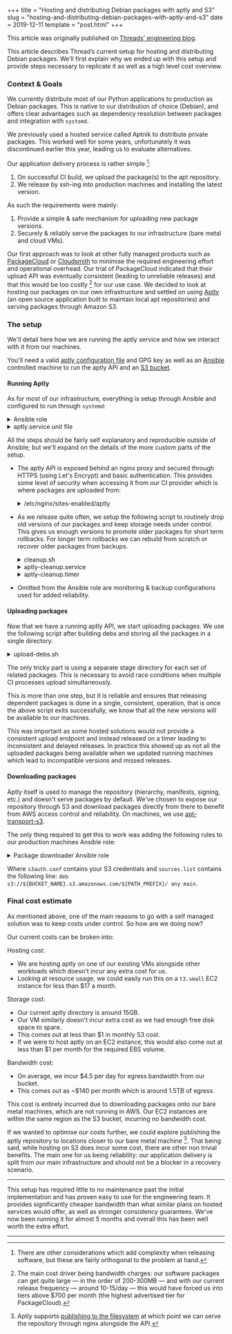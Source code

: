 +++
title = "Hosting and distributing Debian packages with aptly and S3"
slug = "hosting-and-distributing-debian-packages-with-aptly-and-s3"
date = 2019-12-11
template = "post.html"
+++

<aside>

This article was originally published on [Threads' engineering blog](https://thread.engineering/2019-12-11-aptly-setup/).

</aside>

This article describes Thread’s current setup for hosting and distributing Debian packages. We’ll first explain why we ended up with this setup and provide steps necessary to replicate it as well as a high level cost overview.

### Context & Goals

We currently distribute most of our Python applications to production as Debian packages. This is native to our distribution of choice (Debian), and offers clear advantages such as dependency resolution between packages and integration with `systemd`.

We previously used a hosted service called Aptnik to distribute private packages. This worked well for some years, unfortunately it was discontinued earlier this year, leading us to evaluate alternatives.

Our application delivery process is rather simple [^1]:

1. On successful CI build, we upload the package(s) to the apt repository.
2. We release by ssh-ing into production machines and installing the latest version.

As such the requirements were mainly:

1. Provide a simple & safe mechanism for uploading new package versions.
2. Securely & reliably serve the packages to our infrastructure (bare metal and cloud VMs).

Our first approach was to look at other fully managed products such as [PackageCloud](https://packagecloud.io/) or [Cloudsmith](https://cloudsmith.io/) to minimise the required engineering effort and operational overhead. 
Our trial of PackageCloud indicated that their upload API was eventually consistent (leading to unreliable releases) and that this would be too costly [^2] for our use case. We decided to look at hosting our packages on our own infrastructure and settled on using [Aptly](https://www.aptly.info/) (an open source application built to maintain local apt repositories) and serving packages through Amazon S3.

### The setup

We'll detail here how we are running the aptly service and how we interact with it from our machines.

You'll need a valid [aptly configuration file](https://www.aptly.info/doc/configuration/) and GPG key as well as an [Ansible ](https://www.ansible.com/) controlled machine to run the aptly API and an [S3 bucket](https://aws.amazon.com/s3/).

#### Running Aptly

As for most of our infrastructure, everything is setup through Ansible and configured to run through `systemd`:

<details class="expandable-code">

<summary>Ansible role</summary>

```yaml
---
# Group and user to run under
- name: Ensure "aptly" group exists
  group:
    name: aptly
    state: present

- name: Add "aptly" user
  user:
    name: aptly
    group: aptly

- name: Import aptly repository key
  apt_key:
    id=ED75B5A4483DA07C
    keyserver=hkp://p80.pool.sks-keyservers.net:80
    state=present

- name: Add aptly repository
  apt_repository:
    repo="deb http://repo.aptly.info/ squeeze main"

- name: Install required packages
  apt:
    pkg={{ item }}
    update_cache=yes
  with_items:
    # See: https://www.aptly.info/doc/feature/pgp-providers/
    - gnupg1
    - gpgv1
    - aptly

- name: /var/lib/aptly
  file:
    path=/var/lib/aptly
    state=directory
    group=aptly
    owner=aptly

- name: Copy public key
  copy:
    src: ../files/key.pub
    dest: /var/lib/aptly/key.pub
    group: aptly
    owner: aptly

- name: Copy secret key
  copy:
    src: ../files/key.sec
    dest: /var/lib/aptly/key.sec
    group: aptly
    owner: aptly

# This needs to use gpg1 so the correct keyring is used and aptly can pick up
# on the keys later on.
- name: Import public key to gpg
  command: gpg1 --import /var/lib/aptly/key.pub
  become: yes
  become_user: aptly

- name: Import secret key to gpg
  command: gpg1 --import /var/lib/aptly/key.sec
  become: yes
  become_user: aptly
  # Ignore 'already in secret keyring' error
  ignore_errors: yes

- name: /etc/aptly.conf
  template:
    src=aptly.conf
    dest=/etc/aptly.conf
    mode=644
    group=aptly
    owner=aptly

- name: aptly.service
  template:
    src=aptly.service
    dest=/etc/systemd/system/aptly.service
    mode=644
  notify:
    restart aptly

- name: cleanup.sh
  template:
    src=cleanup.sh
    dest=/var/lib/aptly/cleanup.sh
    mode=755

- name: aptly-cleanup.service
  template:
    src={{ item }}
    dest=/etc/systemd/system/{{ item }}
    mode=644
  with_items:
    - aptly-cleanup.service
    - aptly-cleanup.timer

- name: certbot for ${YOUR_APRLY_DOMAIN} certificate
  include_role:
    name: geerlingguy-certbot
  vars:
    certbot_create_standalone_stop_services:
    - nginx
    certbot_auto_renew_options: --quiet --no-self-upgrade --pre-hook "systemctl stop nginx" --post-hook "systemctl start nginx"
    certbot_certs:
    - domains:
      - ${YOUR_APRLY_DOMAIN}

- name: /etc/nginx/aptly.htpasswd
  copy:
    src=../files/aptly.htpasswd
    dest=/etc/nginx/aptly.htpasswd
    mode=644

- name: /etc/nginx/sites-enabled/aptly
  template:
    src=nginx.conf
    dest=/etc/nginx/sites-enabled/aptly
    mode=644
  notify:
    restart nginx

- name: running
  service:
    name=aptly
    state=started
    enabled=yes

- name: enable cleanup timer
  service:
    name: aptly-cleanup.timer
    state: started
    enabled: yes
```

</details>

<details class="expandable-code">

<summary>aptly.service unit file</summary>

```
[Unit]
Description=Aptly API
ConditionPathExists=/etc/aptly.conf

[Service]
Type=simple
WorkingDirectory=/var/lib/aptly
ExecStart=/usr/bin/aptly api serve -listen "localhost:{{ aptly_api_port }}" -no-lock
Restart=always
SyslogIdentifier=aptly
User=aptly

[Install]
WantedBy=multi-user.target
```

</details>

All the steps should be fairly self explanatory and reproducible outside of Ansible; but we'll expand on the details of the more custom parts of the setup.

- The aptly API is exposed behind an nginx proxy and secured through HTTPS (using Let's Encrypt) and basic authentication. This provides some level of security when accessing it from our CI provider which is where packages are uploaded from:

  <details class="expandable-code">

  <summary>/etc/nginx/sites-enabled/aptly</summary>

  ```nginx
  server {
    server_name     ${YOUR_APTLY_DOMAIN}

    listen          80;

    return          301 https://$server_name$request_uri;
  }

  server {
    listen          443 ssl;
    server_name     ${YOUR_APTLY_DOMAIN}

    # HTTPS certificates
    ssl_certificate     /etc/letsencrypt/live/${YOUR_APTLY_DOMAIN}/fullchain.pem;
    ssl_certificate_key /etc/letsencrypt/live/${YOUR_APTLY_DOMAIN}/privkey.pem;

    # We upload debs through this server hence the large size limit.
    client_max_body_size      500M;

    # Expose public key for clients
    location /gpgkey {
      alias /var/lib/aptly/key.pub;
    }

    location / {

      auth_basic              "Restricted";
      auth_basic_user_file    /etc/nginx/aptly.htpasswd;

      proxy_redirect          off;

      proxy_set_header        Host $host;
      proxy_set_header        X-Real-IP $remote_addr;
      proxy_set_header        X-Forwarded-For $proxy_add_x_forwarded_for;
      proxy_set_header        X-Forwarded-Proto $scheme;

      proxy_pass              http://localhost:{{ aptly_api_port }}/;
      proxy_read_timeout      300;

      proxy_redirect          default;
    }
  }
  ```

  </details>

- As we release quite often, we setup the following script to routinely drop old versions of our packages and keep storage needs under control. This gives us enough versions to promote older packages for short term rollbacks. For longer term rollbacks we can rebuild from scratch or recover older packages from backups.

  <details class="expandable-code">

  <summary>cleanup.sh</summary>

  ```bash
  #!/usr/bin/env bash

  # Cleanup task to ensure the repository does not grow too much.
  # This uses the CLI and not the API and is meant to run on the machine
  # hosting the aptly db.

  set -eu -o pipefail

  REPO="${APTLY_REPO_NAME}"
  MAX_VERSIONS=20
  ENDPOINT="s3:${S3_BUCKET}:${PATH_PREFIX}/"

  deleted=false

  # Extract unique package ids currently known in the repo, these include the
  # version number and architecture hence the sed + filter to list all unique
  # packages by name.
  packages=$(aptly repo search ${REPO} | sed -E 's/_[0-9]+_all//' | uniq)

  for package in ${packages}; do
    echo "Processing ${package}"

    versions=$(aptly repo search ${REPO} "${package}" | sed -E 's/[^0-9]//g')
    version_count=$(echo "${versions}" | wc -w)

    echo "- ${version_count} versions found"

    if [ "$version_count" -le "$MAX_VERSIONS" ]; then
      echo "- Not cleaning up ${package}"
    else
      echo "- Cleaning up $() ${package}"

      # There must be a better way to do this...
      highmark=$(for x in $versions; do echo "$x"; done | sort -V -r | tail -n +"${MAX_VERSIONS}" | head -1)

      # See https://www.aptly.info/doc/feature/query/ for details on how the query works.
      aptly repo remove ${REPO} "${package} (<< ${highmark})"

      deleted=true
    fi
  done

  if [ "$deleted" = true ] ; then
    # Removed dangling references
    aptly db cleanup
    # Assuming the repo had been published already, this will just update the remote
    aptly publish update any "${ENDPOINT}"
  fi
  ```

  </details>

  <details class="expandable-code">

  <summary>aptly-cleanup.service</summary>

  ```
  [Unit]
  Description=Cleanup old versions from Aptly repo
  ConditionPathExists=/var/lib/aptly/cleanup.sh

  [Service]
  Type=oneshot
  WorkingDirectory=/var/lib/aptly
  ExecStart=/var/lib/aptly/cleanup.sh
  SyslogIdentifier=aptly
  User=aptly

  [Install]
  WantedBy=multi-user.target
  ```

  </details>

  <details class="expandable-code">
  <summary>aptly-cleanup.timer</summary>

  ```
  [Unit]
  Description=Cleanup old versions from Aptly repo

  [Timer]
  OnCalendar=daily
  Persistent=true

  [Install]
  WantedBy=timers.target
  ```

  </details>

- Omitted from the Ansible role are monitoring & backup configurations used for added reliability.

#### Uploading packages

Now that we have a running aptly API, we start uploading packages. We use the following script after building debs and storing all the packages in a single directory.

<details class="expandable-code">

<summary>upload-debs.sh</summary>

```bash
#!/usr/bin/env bash

set -xeu

APTLY_URL="https://${BASIC_AUTH}@${YOUR_APTLY_DOMAIN}"
APTLY_STAGE_DIRECTORY="${STAGE_DIRECTORY}"
APTLY_CURL_FLAGS="--include --fail"

for f in *deb; do
    # Upload the file to staging area of aptly. This does not publish the package.
    curl ${APTLY_CURL_FLAGS} --form "file=@${f}" --request POST "${APTLY_URL}/api/files/${APTLY_STAGE_DIRECTORY}"
done

# Tell aptly to include all the staged files from the stage directory
# into the repo. This will include any file put there so make sure no
# other process stages files there to avoid conflicts with other CI processes.
curl ${APTLY_CURL_FLAGS} --request POST "${APTLY_URL}/api/repos/${APTLY_REPO}/file/${APTLY_STAGE_DIRECTORY}"

# Tell aptly to publish the repo to S3. This will lock so only one CI process owns the operation.
curl ${APTLY_CURL_FLAGS} --request PUT "${APTLY_URL}/api/publish/s3:${S3_BUCKET}:${PATH_PREFIX}/" \
     --header 'Content-Type: application/json' \
     --data '{}'
```

</details>

The only tricky part is using a separate stage directory for each set of related packages. This is necessary to avoid race conditions when multiple CI processes upload simultaneously.

This is more than one step, but it is reliable and ensures that releasing dependent packages is done in a single, consistent, operation, that is once the above script exits successfully, we know that all the new versions will be available to our machines. 

This was important as some hosted solutions would not provide a consistent upload endpoint and instead released on a timer leading to inconsistent and delayed releases. In practice this showed up as not all the uploaded packages being available when we updated running machines which lead to incompatible versions and missed releases.

#### Downloading packages

Aptly itself is used to manage the repository (hierarchy, manifests, signing, etc.) and doesn't serve packages by default. We've chosen to expose our repository through S3 and download packages directly from there to benefit from AWS access control and reliability. On machines, we use [apt-transport-s3](https://github.com/MayaraCloud/apt-transport-s3).

The only thing required to get this to work was adding the following rules to our production machines Ansible role:

<details class="expandable-code">

<summary>Package downloader Ansible role</summary>

```yaml
- name: Thread Aptly GPG key
    get_url:
        url: https://${YOUR_APTLY_DOMAIN}/gpgkey
        dest: /etc/apt/trusted.gpg.d/thread.aptly.gpg.asc
        mode: '0644'
        
- name: apt-transport-s3
    action: apt
      pkg={{ item }}
      update_cache=yes
      default_release={{ debian_release }}
      cache_valid_time=43200
    with_items:
      - apt-transport-s3
      
- name: sources.list
    template:
      src=sources.list
      dest=/etc/apt/sources.list
      mode=0644
    notify:
      update APT cache

  - name: /etc/apt/s3auth.conf
    template:
        src=s3auth.conf
        dest=/etc/apt/s3auth.conf
        mode=0644
```

</details>

Where `s3auth.conf` contains your S3 credentials and `sources.list` contains the following line: `deb s3://${BUCKET_NAME}.s3.amazonaws.com/${PATH_PREFIX}/ any main`.

### Final cost estimate

As mentioned above, one of the main reasons to go with a self managed solution was to keep costs under control. So how are we doing now?

Our current costs can be broken into:

Hosting cost:

- We are hosting aptly on one of our existing VMs alongside other workloads which doesn't incur any extra cost for us. 
- Looking at resource usage, we could easily run this on a `t3.small` EC2 instance for less than $17 a month.

Storage cost:

- Our current aptly directory is around 15GB.
- Our VM similarly doesn't incur extra cost as we had enough free disk space to spare.
- This comes out at less than $1 in monthly S3 cost.
- If we were to host aptly on an EC2 instance, this would also come out at less than $1 per month for the required EBS volume.

Bandwidth cost:

- On average, we incur $4.5 per day for egress bandwidth from our bucket.
- This comes out as ~$140 per month which is around 1.5TB of egress. 

This cost is entirely incurred due to downloading packages onto our bare metal machines, which are not running in AWS. Our EC2 instances are within the same region as the S3 bucket, incurring no bandwidth cost. 

If we wanted to optimise our costs further, we could explore publishing the aptly repository to locations closer to our bare metal machine [^3]. That being said, while hosting on S3 does incur some cost, there are other non trivial benefits. The main one for us being reliability: our application delivery is split from our main infrastructure and should not be a blocker in a recovery scenario.

---

This setup has required little to no maintenance past the initial implementation and has proven easy to use for the engineering team. It provides significantly cheaper bandwidth than what similar plans on hosted services would offer, as well as stronger consistency guarantees. We've now been running it for almost 5 months and overall this has been well worth the extra effort.

---

[^1]: There are other considerations which add complexity when releasing software, but these are fairly orthogonal to the problem at hand.

[^2]: The main cost driver being bandwidth charges: our software packages can get quite large — in the order of 200-300MB — and with our current release frequency — around 10-15/day — this would have forced us into tiers above $700 per month (the highest advertised tier for PackageCloud).

[^3]: Aptly supports [publishing to the filesystem](https://www.aptly.info/doc/feature/filesystem/) at which point we can serve the repository through nginx alongside the API.
